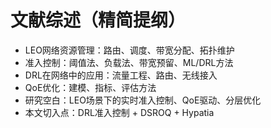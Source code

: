 # 文献综述（精简提纲）

- LEO网络资源管理：路由、调度、带宽分配、拓扑维护
- 准入控制：阈值法、负载法、带宽预留、ML/DRL方法
- DRL在网络中的应用：流量工程、路由、无线接入
- QoE优化：建模、指标、评估方法
- 研究空白：LEO场景下的实时准入控制、QoE驱动、分层优化
- 本文切入点：DRL准入控制 + DSROQ + Hypatia

